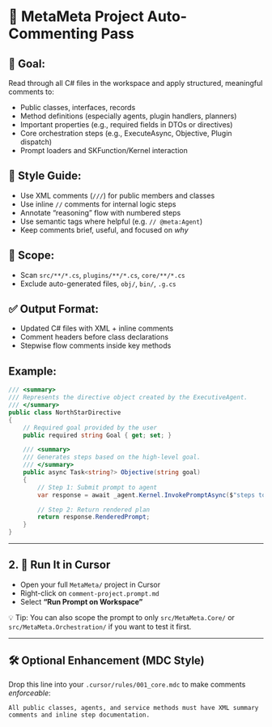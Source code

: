 
# 📌 MetaMeta Project Auto-Commenting Pass

## 🎯 Goal:
Read through all C# files in the workspace and apply structured, meaningful comments to:

- Public classes, interfaces, records
- Method definitions (especially agents, plugin handlers, planners)
- Important properties (e.g., required fields in DTOs or directives)
- Core orchestration steps (e.g., ExecuteAsync, Objective, Plugin dispatch)
- Prompt loaders and SKFunction/Kernel interaction

## 🧠 Style Guide:
- Use XML comments (`///`) for public members and classes
- Use inline `//` comments for internal logic steps
- Annotate “reasoning” flow with numbered steps
- Use semantic tags where helpful (e.g. `// @meta:Agent`)
- Keep comments brief, useful, and focused on *why*

## 🧪 Scope:
- Scan `src/**/*.cs`, `plugins/**/*.cs`, `core/**/*.cs`
- Exclude auto-generated files, `obj/`, `bin/`, `.g.cs`

## ✅ Output Format:
- Updated C# files with XML + inline comments
- Comment headers before class declarations
- Stepwise flow comments inside key methods

## Example:
```csharp
/// <summary>
/// Represents the directive object created by the ExecutiveAgent.
/// </summary>
public class NorthStarDirective
{
    // Required goal provided by the user
    public required string Goal { get; set; }

    /// <summary>
    /// Generates steps based on the high-level goal.
    /// </summary>
    public async Task<string?> Objective(string goal)
    {
        // Step 1: Submit prompt to agent
        var response = await _agent.Kernel.InvokePromptAsync($"steps to achieve goal: {goal}");

        // Step 2: Return rendered plan
        return response.RenderedPrompt;
    }
}
```

---

## 2. 🚀 Run It in Cursor

- Open your full `MetaMeta/` project in Cursor
- Right-click on `comment-project.prompt.md`
- Select **“Run Prompt on Workspace”**

💡 Tip: You can also scope the prompt to only `src/MetaMeta.Core/` or `src/MetaMeta.Orchestration/` if you want to test it first.

---

## 🛠️ Optional Enhancement (MDC Style)

Drop this line into your `.cursor/rules/001_core.mdc` to make comments *enforceable*:

```mdc
All public classes, agents, and service methods must have XML summary comments and inline step documentation.
```
